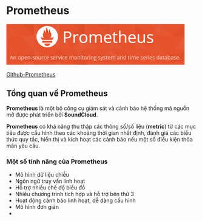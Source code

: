 # Prometheus

![Screenshot](/images/prometheus-logo.png)

[Github-Prometheus](https://github.com/prometheus/prometheus/)

## Tổng quan về Prometheus

**Prometheus** là một bộ công cụ giám sát và cảnh báo hệ thống mã nguồn mở được phát triển bởi **SoundCloud**.

**Prometheus** có khả năng thu thập các thông số/số liệu (**metric**) từ các mục tiêu được cấu hình theo các khoảng thời gian nhất định, đánh giá các biểu thức quy tắc, hiển thị và kích hoạt các cảnh báo nếu một số điều kiện thỏa mãn yêu cầu. 

### Một số tính năng của Prometheus
- Mô hình dữ liệu  chiều
- Ngôn ngữ truy vấn linh hoạt
- Hỗ trợ nhiều chế độ biểu đồ
- Nhiều chương trình tích hợp và hỗ trợ bên thứ 3
- Hoạt động cảnh báo linh hoạt, dễ dàng cấu hình
- Mô hình đơn giản 
- 